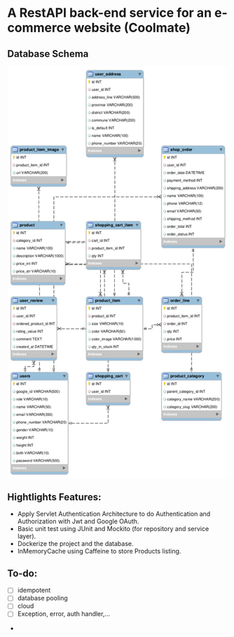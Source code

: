 # A RestAPI back-end service for an e-commerce website (Coolmate)
## Database Schema

![coolmate_diagram.png](coolmate_diagram.png)

## Hightlights Features:
- Apply Servlet Authentication Architecture to do Authentication and Authorization with Jwt and Google OAuth.
- Basic unit test using JUnit and Mockito (for repository and service layer).
- Dockerize the project and the database.
- InMemoryCache using Caffeine to store Products listing.

## To-do:
- [ ] idempotent 
- [ ] database pooling
- [ ] cloud
- [ ] Exception, error, auth handler,...
- 